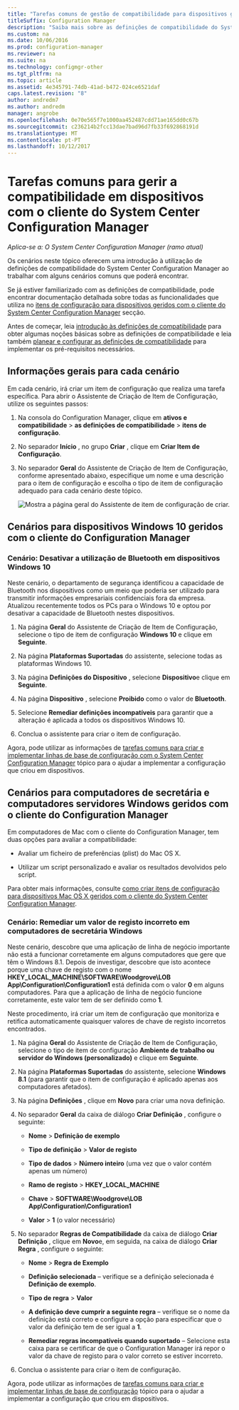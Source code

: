 ```yaml
---
title: "Tarefas comuns de gestão de compatibilidade para dispositivos geridos pelo cliente "
titleSuffix: Configuration Manager
description: "Saiba mais sobre as definições de compatibilidade do System Center Configuration Manager ao trabalhar com alguns cenários comuns."
ms.custom: na
ms.date: 10/06/2016
ms.prod: configuration-manager
ms.reviewer: na
ms.suite: na
ms.technology: configmgr-other
ms.tgt_pltfrm: na
ms.topic: article
ms.assetid: 4e345791-74db-41ad-b472-024ce6521daf
caps.latest.revision: "8"
author: andredm7
ms.author: andredm
manager: angrobe
ms.openlocfilehash: 0e70e565f7e1000aa452487cdd71ae165dd0c67b
ms.sourcegitcommit: c236214b2fcc13dae7bad96d7fb33f692868191d
ms.translationtype: MT
ms.contentlocale: pt-PT
ms.lasthandoff: 10/12/2017
---
```

# <a name="common-tasks-for-managing-compliance-on-devices-with-the-system-center-configuration-manager-client"></a>Tarefas comuns para gerir a compatibilidade em dispositivos com o cliente do System Center Configuration Manager

*Aplica-se a: O System Center Configuration Manager (ramo atual)*

Os cenários neste tópico oferecem uma introdução à utilização de definições de compatibilidade do System Center Configuration Manager ao trabalhar com alguns cenários comuns que poderá encontrar.  

 Se já estiver familiarizado com as definições de compatibilidade, pode encontrar documentação detalhada sobre todas as funcionalidades que utiliza no [itens de configuração para dispositivos geridos com o cliente do System Center Configuration Manager](../../compliance/deploy-use/configuration-items-for-devices-managed-with-the-client.md) secção.  

 Antes de começar, leia [introdução às definições de compatibilidade](../../compliance/get-started/get-started-with-compliance-settings.md) para obter algumas noções básicas sobre as definições de compatibilidade e leia também [planear e configurar as definições de compatibilidade](../../compliance/plan-design/plan-for-and-configure-compliance-settings.md) para implementar os pré-requisitos necessários.  

## <a name="general-information-for-each-scenario"></a>Informações gerais para cada cenário  
 Em cada cenário, irá criar um item de configuração que realiza uma tarefa específica. Para abrir o Assistente de Criação de Item de Configuração, utilize os seguintes passos:  

1.  Na consola do Configuration Manager, clique em **ativos e compatibilidade** > **as definições de compatibilidade** > **itens de configuração**.  

3.  No separador **Início** , no grupo **Criar** , clique em **Criar Item de Configuração**.  

4.  No separador **Geral** do Assistente de Criação de Item de Configuração, conforme apresentado abaixo, especifique um nome e uma descrição para o item de configuração e escolha o tipo de item de configuração adequado para cada cenário deste tópico.  

     ![Mostra a página geral do Assistente de item de configuração de criar.](/sccm/compliance/plan-design/media/Compliance-Settings-Wizard---1.png)  

## <a name="scenarios-for-windows-10-devices-managed-with-the-configuration-manager-client"></a>Cenários para dispositivos Windows 10 geridos com o cliente do Configuration Manager  

### <a name="scenario-disable-the-use-of-bluetooth-on-windows-10-devices"></a>Cenário: Desativar a utilização de Bluetooth em dispositivos Windows 10  
 Neste cenário, o departamento de segurança identificou a capacidade de Bluetooth nos dispositivos como um meio que poderia ser utilizado para transmitir informações empresariais confidenciais fora da empresa. Atualizou recentemente todos os PCs para o Windows 10 e optou por desativar a capacidade de Bluetooth nestes dispositivos.  

1.  Na página **Geral** do Assistente de Criação de Item de Configuração, selecione o tipo de item de configuração **Windows 10** e clique em **Seguinte**.  

2.  Na página **Plataformas Suportadas** do assistente, selecione todas as plataformas Windows 10.  

3.  Na página **Definições do Dispositivo** , selecione **Dispositivo**e clique em **Seguinte**.  

4.  Na página **Dispositivo** , selecione **Proibido** como o valor de **Bluetooth**.  

5.  Selecione **Remediar definições incompatíveis** para garantir que a alteração é aplicada a todos os dispositivos Windows 10.  

6.  Conclua o assistente para criar o item de configuração.  

 Agora, pode utilizar as informações de [tarefas comuns para criar e implementar linhas de base de configuração com o System Center Configuration Manager](../../compliance/plan-design/common-tasks-for-creating-and-deploying-configuration-baselines.md) tópico para o ajudar a implementar a configuração que criou em dispositivos.  

## <a name="scenarios-for-windows-desktop-and-server-computers-managed-with-the-configuration-manager-client"></a>Cenários para computadores de secretária e computadores servidores Windows geridos com o cliente do Configuration Manager  
 Em computadores de Mac com o cliente do Configuration Manager, tem duas opções para avaliar a compatibilidade:  

-   Avaliar um ficheiro de preferências (plist) do Mac OS X.  

-   Utilizar um script personalizado e avaliar os resultados devolvidos pelo script.  

 Para obter mais informações, consulte [como criar itens de configuração para dispositivos Mac OS X geridos com o cliente do System Center Configuration Manager](../../compliance/deploy-use/create-configuration-items-for-mac-os-x-devices-managed-with-the-client.md).  

### <a name="scenario-remediate-an-incorrect-registry-value-on-windows-desktop-computers"></a>Cenário: Remediar um valor de registo incorreto em computadores de secretária Windows  
 Neste cenário, descobre que uma aplicação de linha de negócio importante não está a funcionar corretamente em alguns computadores que gere que têm o Windows 8.1. Depois de investigar, descobre que isto acontece porque uma chave de registo com o nome **HKEY_LOCAL_MACHINE\SOFTWARE\Woodgrove\LOB App\Configuration\Configuration1** está definida com o valor **0** em alguns computadores. Para que a aplicação de linha de negócio funcione corretamente, este valor tem de ser definido como **1**.  

 Neste procedimento, irá criar um item de configuração que monitoriza e retifica automaticamente quaisquer valores de chave de registo incorretos encontrados.  

1.  Na página **Geral** do Assistente de Criação de Item de Configuração, selecione o tipo de item de configuração **Ambiente de trabalho ou servidor do Windows (personalizado)** e clique em **Seguinte**.  

2.  Na página **Plataformas Suportadas** do assistente, selecione **Windows 8.1** (para garantir que o item de configuração é aplicado apenas aos computadores afetados).  

3.  Na página **Definições** , clique em **Novo** para criar uma nova definição.  

4.  No separador **Geral** da caixa de diálogo **Criar Definição** , configure o seguinte:  

    -   **Nome** > **Definição de exemplo**  

    -   **Tipo de definição** > **Valor de registo**  

    -   **Tipo de dados** > **Número inteiro** (uma vez que o valor contém apenas um número)  

    -   **Ramo de registo** > **HKEY_LOCAL_MACHINE**  

    -   **Chave** > **SOFTWARE\Woodgrove\LOB App\Configuration\Configuration1**  

    -   **Valor** > **1** (o valor necessário)  

5.  No separador **Regras de Compatibilidade** da caixa de diálogo **Criar Definição** , clique em **Novo**e, em seguida, na caixa de diálogo **Criar Regra** , configure o seguinte:  

    -   **Nome** > **Regra de Exemplo**  

    -   **Definição selecionada** – verifique se a definição selecionada é **Definição de exemplo**.  

    -   **Tipo de regra** > **Valor**  

    -   **A definição deve cumprir a seguinte regra** – verifique se o nome da definição está correto e configure a opção para especificar que o valor da definição tem de ser igual a **1**.  

    -   **Remediar regras incompatíveis quando suportado** – Selecione esta caixa para se certificar de que o Configuration Manager irá repor o valor da chave de registo para o valor correto se estiver incorreto.  

6.  Conclua o assistente para criar o item de configuração.  

 Agora, pode utilizar as informações de [tarefas comuns para criar e implementar linhas de base de configuração](../../compliance/plan-design/common-tasks-for-creating-and-deploying-configuration-baselines.md) tópico para o ajudar a implementar a configuração que criou em dispositivos.  
